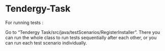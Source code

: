 # Tendergy-Task

For running tests : 

Go to “Tendergy Task/src/java/testScenarios/RegisterInstaller”.
There you can run the whole class to run tests sequentially after each other, or you can run each test scenario individually. 
